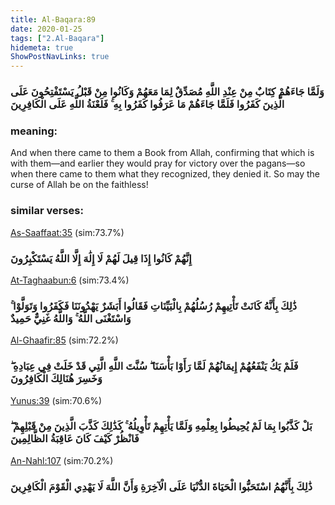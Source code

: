 ```yaml
---
title: Al-Baqara:89
date: 2020-01-25
tags: ["2.Al-Baqara"]
hidemeta: true 
ShowPostNavLinks: true 
---
```

### وَلَمَّا جَاءَهُمْ كِتَابٌ مِنْ عِنْدِ اللَّهِ مُصَدِّقٌ لِمَا مَعَهُمْ وَكَانُوا مِنْ قَبْلُ يَسْتَفْتِحُونَ عَلَى الَّذِينَ كَفَرُوا فَلَمَّا جَاءَهُمْ مَا عَرَفُوا كَفَرُوا بِهِ ۚ فَلَعْنَةُ اللَّهِ عَلَى الْكَافِرِينَ
### meaning: 
And when there came to them a Book from Allah, confirming that which is with them—and earlier they would pray for victory over the pagans—so when there came to them what they recognized, they denied it. So may the curse of Allah be on the faithless!
### similar verses: 

[As-Saaffaat:35](/37/35) (sim:73.7%)

### إِنَّهُمْ كَانُوا إِذَا قِيلَ لَهُمْ لَا إِلَٰهَ إِلَّا اللَّهُ يَسْتَكْبِرُونَ

[At-Taghaabun:6](/64/6) (sim:73.4%)

### ذَٰلِكَ بِأَنَّهُ كَانَتْ تَأْتِيهِمْ رُسُلُهُمْ بِالْبَيِّنَاتِ فَقَالُوا أَبَشَرٌ يَهْدُونَنَا فَكَفَرُوا وَتَوَلَّوْا ۚ وَاسْتَغْنَى اللَّهُ ۚ وَاللَّهُ غَنِيٌّ حَمِيدٌ

[Al-Ghaafir:85](/40/85) (sim:72.2%)

### فَلَمْ يَكُ يَنْفَعُهُمْ إِيمَانُهُمْ لَمَّا رَأَوْا بَأْسَنَا ۖ سُنَّتَ اللَّهِ الَّتِي قَدْ خَلَتْ فِي عِبَادِهِ ۖ وَخَسِرَ هُنَالِكَ الْكَافِرُونَ

[Yunus:39](/10/39) (sim:70.6%)

### بَلْ كَذَّبُوا بِمَا لَمْ يُحِيطُوا بِعِلْمِهِ وَلَمَّا يَأْتِهِمْ تَأْوِيلُهُ ۚ كَذَٰلِكَ كَذَّبَ الَّذِينَ مِنْ قَبْلِهِمْ ۖ فَانْظُرْ كَيْفَ كَانَ عَاقِبَةُ الظَّالِمِينَ

[An-Nahl:107](/16/107) (sim:70.2%)

### ذَٰلِكَ بِأَنَّهُمُ اسْتَحَبُّوا الْحَيَاةَ الدُّنْيَا عَلَى الْآخِرَةِ وَأَنَّ اللَّهَ لَا يَهْدِي الْقَوْمَ الْكَافِرِينَ
